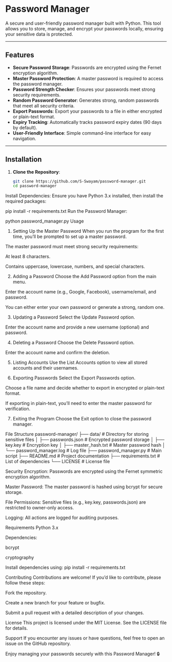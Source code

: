 # Password Manager

A secure and user-friendly password manager built with Python. This tool allows you to store, manage, and encrypt your passwords locally, ensuring your sensitive data is protected.

---

## Features

- **Secure Password Storage**: Passwords are encrypted using the Fernet encryption algorithm.
- **Master Password Protection**: A master password is required to access the password manager.
- **Password Strength Checker**: Ensures your passwords meet strong security requirements.
- **Random Password Generator**: Generates strong, random passwords that meet all security criteria.
- **Export Passwords**: Export your passwords to a file in either encrypted or plain-text format.
- **Expiry Tracking**: Automatically tracks password expiry dates (90 days by default).
- **User-Friendly Interface**: Simple command-line interface for easy navigation.

---

## Installation

1. **Clone the Repository**:
   ```bash
   git clone https://github.com/S-Swayam/password-manager.git
   cd password-manager

Install Dependencies:
Ensure you have Python 3.x installed, then install the required packages:

pip install -r requirements.txt
Run the Password Manager:

python password_manager.py
Usage
1. Setting Up the Master Password
When you run the program for the first time, you’ll be prompted to set up a master password.

The master password must meet strong security requirements:

At least 8 characters.

Contains uppercase, lowercase, numbers, and special characters.

2. Adding a Password
Choose the Add Password option from the main menu.

Enter the account name (e.g., Google, Facebook), username/email, and password.

You can either enter your own password or generate a strong, random one.

3. Updating a Password
Select the Update Password option.

Enter the account name and provide a new username (optional) and password.

4. Deleting a Password
Choose the Delete Password option.

Enter the account name and confirm the deletion.

5. Listing Accounts
Use the List Accounts option to view all stored accounts and their usernames.

6. Exporting Passwords
Select the Export Passwords option.

Choose a file name and decide whether to export in encrypted or plain-text format.

If exporting in plain-text, you’ll need to enter the master password for verification.

7. Exiting the Program
Choose the Exit option to close the password manager.

File Structure
password-manager/
├── data/                  # Directory for storing sensitive files
│   ├── passwords.json     # Encrypted password storage
│   ├── key.key            # Encryption key
│   ├── master_hash.txt    # Master password hash
│   └── password_manager.log # Log file
├── password_manager.py    # Main script
├── README.md              # Project documentation
├── requirements.txt       # List of dependencies
└── LICENSE                # License file 

Security
Encryption: Passwords are encrypted using the Fernet symmetric encryption algorithm.

Master Password: The master password is hashed using bcrypt for secure storage.

File Permissions: Sensitive files (e.g., key.key, passwords.json) are restricted to owner-only access.

Logging: All actions are logged for auditing purposes.

Requirements
Python 3.x

Dependencies:

bcrypt

cryptography

Install dependencies using:
pip install -r requirements.txt

Contributing
Contributions are welcome! If you’d like to contribute, please follow these steps:

Fork the repository.

Create a new branch for your feature or bugfix.

Submit a pull request with a detailed description of your changes.

License
This project is licensed under the MIT License. See the LICENSE file for details.

Support
If you encounter any issues or have questions, feel free to open an issue on the GitHub repository.

Enjoy managing your passwords securely with this Password Manager! 🔒 